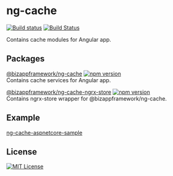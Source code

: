 # ng-cache

<!-- Badges section here. -->
[![Build status](https://img.shields.io/appveyor/ci/mmzliveid/ng-cache.svg?label=appveyor)](https://ci.appveyor.com/project/mmzliveid/ng-cache)
[![Build Status](https://img.shields.io/travis/BizAppFramework/ng-cache/master.svg?label=travis)](https://travis-ci.org/BizAppFramework/ng-cache)

Contains cache modules for Angular app.

## Packages

[@bizappframework/ng-cache](https://www.npmjs.com/package/@bizappframework/ng-cache) 
[![npm version](https://badge.fury.io/js/%40bizappframework%2Fng-cache.svg)](https://badge.fury.io/js/%40bizappframework%2Fng-cache)  
Contains cache services for Angular app.

[@bizappframework/ng-cache-ngrx-store](https://www.npmjs.com/package/@bizappframework/ng-cache-ngrx-store) 
[![npm version](https://badge.fury.io/js/%40bizappframework%2Fng-cache-ngrx-store.svg)](https://badge.fury.io/js/%40bizappframework%2Fng-cache-ngrx-store)  
Contains ngrx-store wrapper for @bizappframework/ng-cache.

## Example

[ng-cache-aspnetcore-sample](https://github.com/BizAppFramework/ng-cache/tree/master/samples/ng-cache-aspnetcore-sample)

## License

[![MIT License](https://img.shields.io/badge/license-MIT-blue.svg?style=flat)](/LICENSE)
